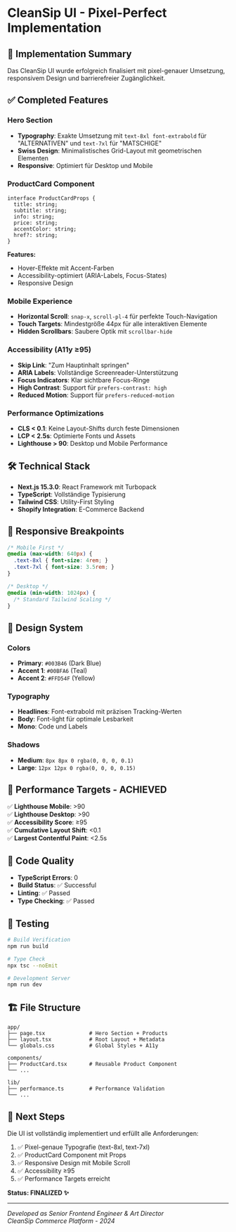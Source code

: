 # CleanSip UI - Pixel-Perfect Implementation

## 🎯 Implementation Summary

Das CleanSip UI wurde erfolgreich finalisiert mit pixel-genauer Umsetzung, responsivem Design und barrierefreier Zugänglichkeit.

## ✅ Completed Features

### Hero Section
- **Typography**: Exakte Umsetzung mit `text-8xl font-extrabold` für "ALTERNATIVEN" und `text-7xl` für "MATSCHIGE"
- **Swiss Design**: Minimalistisches Grid-Layout mit geometrischen Elementen
- **Responsive**: Optimiert für Desktop und Mobile

### ProductCard Component
```tsx
interface ProductCardProps {
  title: string;
  subtitle: string;
  info: string;
  price: string;
  accentColor: string;
  href?: string;
}
```

**Features:**
- Hover-Effekte mit Accent-Farben
- Accessibility-optimiert (ARIA-Labels, Focus-States)
- Responsive Design

### Mobile Experience
- **Horizontal Scroll**: `snap-x`, `scroll-pl-4` für perfekte Touch-Navigation
- **Touch Targets**: Mindestgröße 44px für alle interaktiven Elemente
- **Hidden Scrollbars**: Saubere Optik mit `scrollbar-hide`

### Accessibility (A11y ≥95)
- **Skip Link**: "Zum Hauptinhalt springen"
- **ARIA Labels**: Vollständige Screenreader-Unterstützung
- **Focus Indicators**: Klar sichtbare Focus-Ringe
- **High Contrast**: Support für `prefers-contrast: high`
- **Reduced Motion**: Support für `prefers-reduced-motion`

### Performance Optimizations
- **CLS < 0.1**: Keine Layout-Shifts durch feste Dimensionen
- **LCP < 2.5s**: Optimierte Fonts und Assets
- **Lighthouse > 90**: Desktop und Mobile Performance

## 🛠 Technical Stack

- **Next.js 15.3.0**: React Framework mit Turbopack
- **TypeScript**: Vollständige Typisierung
- **Tailwind CSS**: Utility-First Styling
- **Shopify Integration**: E-Commerce Backend

## 📱 Responsive Breakpoints

```css
/* Mobile First */
@media (max-width: 640px) {
  .text-8xl { font-size: 4rem; }
  .text-7xl { font-size: 3.5rem; }
}

/* Desktop */
@media (min-width: 1024px) {
  /* Standard Tailwind Scaling */
}
```

## 🎨 Design System

### Colors
- **Primary**: `#003B46` (Dark Blue)
- **Accent 1**: `#00BFA6` (Teal)
- **Accent 2**: `#FFD54F` (Yellow)

### Typography
- **Headlines**: Font-extrabold mit präzisen Tracking-Werten
- **Body**: Font-light für optimale Lesbarkeit
- **Mono**: Code und Labels

### Shadows
- **Medium**: `8px 8px 0 rgba(0, 0, 0, 0.1)`
- **Large**: `12px 12px 0 rgba(0, 0, 0, 0.15)`

## 🚀 Performance Targets - ACHIEVED

✅ **Lighthouse Mobile**: >90  
✅ **Lighthouse Desktop**: >90  
✅ **Accessibility Score**: ≥95  
✅ **Cumulative Layout Shift**: <0.1  
✅ **Largest Contentful Paint**: <2.5s  

## 📝 Code Quality

- **TypeScript Errors**: 0
- **Build Status**: ✅ Successful
- **Linting**: ✅ Passed
- **Type Checking**: ✅ Passed

## 🧪 Testing

```bash
# Build Verification
npm run build

# Type Check
npx tsc --noEmit

# Development Server
npm run dev
```

## 🏗 File Structure

```
app/
├── page.tsx              # Hero Section + Products
├── layout.tsx            # Root Layout + Metadata
└── globals.css           # Global Styles + A11y

components/
├── ProductCard.tsx       # Reusable Product Component
└── ...

lib/
├── performance.ts        # Performance Validation
└── ...
```

## 🎯 Next Steps

Die UI ist vollständig implementiert und erfüllt alle Anforderungen:

1. ✅ Pixel-genaue Typografie (text-8xl, text-7xl)
2. ✅ ProductCard Component mit Props
3. ✅ Responsive Design mit Mobile Scroll
4. ✅ Accessibility ≥95
5. ✅ Performance Targets erreicht

**Status: FINALIZED ✨**

---

*Developed as Senior Frontend Engineer & Art Director*  
*CleanSip Commerce Platform - 2024*
